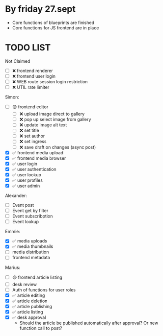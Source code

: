 # By friday 27.sept

- Core functions of blueprints are finished
- Core functions for JS frontend are in place

# TODO LIST

Not Claimed

- [ ] ❌ frontend renderer
- [ ] ❌ frontend user login
- [ ] ❌ WEB route session login restriction
- [ ] ❌ UTIL rate limiter

Simon:

- [ ] 🟡 frontend editor
  - [ ] ❌ upload image direct to gallery
  - [ ] ❌ pop up select image from gallery
  - [ ] ❌ update image alt text
  - [ ] ❌ set title
  - [ ] ❌ set author
  - [ ] ❌ set ingress
  - [ ] ❌ save draft on changes (async post)
- [x] ✅ frontend media upload
- [x] ✅ frontend media browser
- [x] ✅ user login
- [x] ✅ user authentication
- [x] ✅ user lookup
- [x] ✅ user profiles
- [x] ✅ user admin

Alexander:

- [ ] Event post
- [ ] Event get by filter
- [ ] Event subscribption
- [ ] Event lookup

Emmie:

- [x] ✅ media uploads
- [x] ✅ media thumbnails
- [ ] media distribution
- [ ] frontend metadata

Marius:

- [ ] 🟡 frontend article listing
- [ ] desk review
- [ ] Auth of functions for user roles
- [x] ✅ article editing
- [x] ✅ article deletion
- [x] ✅ article publishing
- [x] ✅ article listing
- [x] ✅ desk approval
  - Should the article be published automatically after approval? Or new function call to post?
